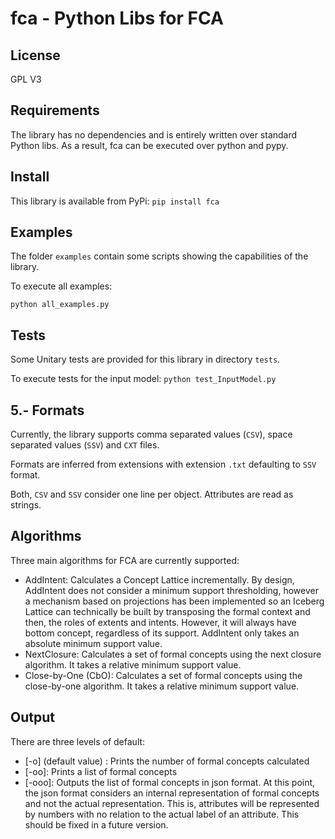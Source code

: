 # fca - Python Libs for FCA

## License
GPL V3

## Requirements
The library has no dependencies and is entirely written over standard Python libs.
As a result, fca can be executed over python and pypy.

## Install

This library is available from PyPi:
```pip install fca```

## Examples
The folder ```examples``` contain some scripts showing the capabilities of the library.

To execute all examples:

```python all_examples.py```

## Tests
Some Unitary tests are provided for this library in directory ```tests```.

To execute tests for the input model:
```python test_InputModel.py```

## 5.- Formats
Currently, the library supports comma separated values (```CSV```), space separated values (```SSV```) and ```CXT``` files.

Formats are inferred from extensions with extension ```.txt``` defaulting to ```SSV``` format.

Both, ```CSV``` and ```SSV``` consider one line per object. Attributes are read as strings.

## Algorithms
Three main algorithms for FCA are currently supported:
- AddIntent: Calculates a Concept Lattice incrementally. By design, AddIntent does not consider a minimum support thresholding, however a mechanism based on projections has been implemented so an Iceberg Lattice can technically be built by transposing the formal context and then, the roles of extents and intents. However, it will always have bottom concept, regardless of its support. AddIntent only takes an absolute minimum support value.
- NextClosure: Calculates a set of formal concepts using the next closure algorithm. It takes a relative minimum support value.
- Close-by-One (CbO): Calculates a set of formal concepts using the close-by-one algorithm. It takes a relative minimum support value.

## Output
There are three levels of default:
- [-o] (default value) : Prints the number of formal concepts calculated
- [-oo]: Prints a list of formal concepts
- [-ooo]: Outputs the list of formal concepts in json format. At this point, the json format considers an internal representation of formal concepts and not the actual representation. This is, attributes will be represented by numbers with no relation to the actual label of an attribute. This should be fixed in a future version.